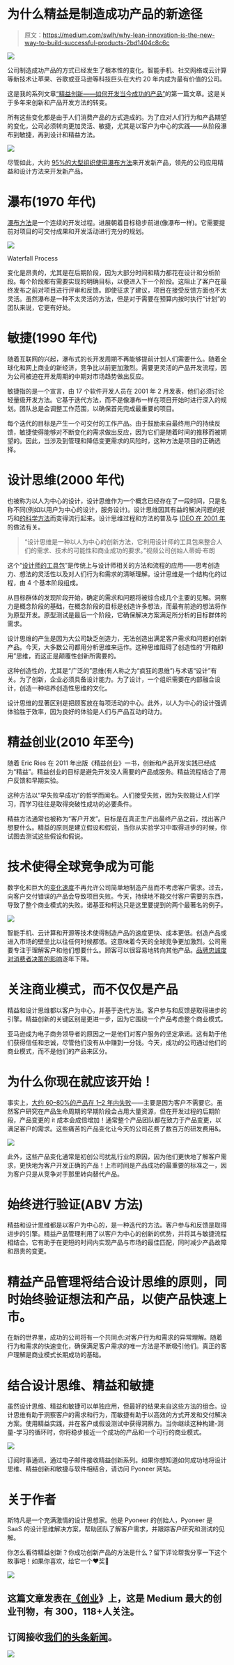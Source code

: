 # 为什么精益是制造成功产品的新途径

> 原文：<https://medium.com/swlh/why-lean-innovation-is-the-new-way-to-build-successful-products-2bd1404c8c6c>

![](img/efdd6ee78450ac3ea529930b84293b19.png)

公司制造成功产品的方式已经发生了根本性的变化。智能手机、社交网络或云计算等新技术让苹果、谷歌或亚马逊等科技巨头在大约 20 年内成为最有价值的公司。

这是我的系列文章[“精益创新——如何开发当今成功的产品”](https://pyoneer.io/lean-innovation-how-to-develop-successful-products-today/)的第一篇文章。这是关于多年来创新和产品开发方法的转变。

所有这些变化都是由于人们消费产品的方式造成的。为了应对人们行为和产品期望的变化，公司必须转向更加灵活、敏捷，尤其是以客户为中心的实践——从阶段瀑布到敏捷，再到设计和精益方法。

![](img/153e4a8b55a5879545cea47f0fc22bb1.png)

尽管如此，大约 [95%的大型组织使用瀑布方法](http://www.insightstudios.co/blog/2016/2/17/how-lean-innovation-is-different-from-the-status-quo)来开发新产品，领先的公司应用精益和设计方法来开发新产品。

# 瀑布(1970 年代)

[瀑布方法](https://en.wikipedia.org/wiki/Waterfall_model)是一个连续的开发过程。进展朝着目标稳步前进(像瀑布一样)。它需要提前对项目的可交付成果和开发活动进行充分的规划。

![](img/e183413bf453f8aab545409ec17cd2c0.png)

Waterfall Process

变化是昂贵的，尤其是在后期阶段，因为大部分时间和精力都花在设计和分析阶段。每个阶段都有需要实现的明确目标，以便进入下一个阶段。这阻止了客户在最终发布之前对项目进行评审和反馈。即使征求了建议，项目在接受反馈方面也不太灵活。虽然瀑布是一种不太灵活的方法，但是对于需要在预算内按时执行“计划”的团队来说，它更有好处。

# 敏捷(1990 年代)

随着互联网的兴起，瀑布式的长开发周期不再能够提前计划人们需要什么。随着全球化和网上商业的新经济，竞争比以前更加激烈。需要更灵活的产品开发流程，因为公司被迫在开发周期的中期对市场趋势做出反应。

敏捷指的是一个宣言，由 17 个软件开发人员在 2001 年 2 月发表，他们必须讨论轻量级开发方法。它基于迭代方法，而不是像瀑布一样在项目开始时进行深入的规划。团队总是会调整工作范围，以确保首先完成最重要的项目。

每个迭代的目标是产生一个可交付的工作产品。由于鼓励来自最终用户的持续反馈，敏捷使得能够对不断变化的需求做出反应，因为它们是随着时间的推移而被期望的。因此，当涉及到管理和降低变更需求的风险时，这种方法是项目的正确选择。

# 设计思维(2000 年代)

也被称为以人为中心的设计，设计思维作为一个概念已经存在了一段时间，只是名称不同(例如以用户为中心的设计，服务设计)。设计思维因其有益的解决问题的技巧和[的科学方法](http://en.wikipedia.org/wiki/Scientific_method)而变得流行起来。设计思维过程和方法的普及与 [IDEO 在 2001 年](https://www.ideou.com/pages/design-thinking)的做法有关。

> “设计思维是一种以人为中心的创新方法，它利用设计师的工具包来整合人们的需求、技术的可能性和商业成功的要求。”视频公司创始人蒂姆·布朗

这个“[设计师的工具包](http://www.designkit.org/methods/7)”是传统上与设计师相关的方法和流程的应用——思考创造力、想法的灵活性以及对人们行为和需求的清晰理解。设计思维是一个结构化的过程，由 4 个基本阶段组成。

从目标群体的发现阶段开始，确定的需求和问题将被综合成几个主要的见解。洞察力是概念阶段的基础，在概念阶段的目标是创造许多想法，而最有前途的想法将作为原型开发。原型测试是最后一个阶段，它确保解决方案满足所分析的目标群体的需求。

设计思维的产生是因为大公司缺乏创造力，无法创造出满足客户需求和问题的创新产品。今天，大多数公司都用分析思维来运作。这种思维阻碍了创造性的“开箱即用”思维，而这正是颠覆性创新所需要的。

这种创造性的，尤其是“广泛的”思维(有人称之为“疯狂的思维”)与术语“设计”有关。为了创新，企业必须具备设计能力。为了设计，一个组织需要在内部融合设计，创造一种培养创造性思维的文化。

设计思维的显著区别是把顾客放在每项活动的中心。此外，以人为中心的设计强调体验胜于效率，因为良好的体验是人们与产品互动的动力。

# 精益创业(2010 年至今)

随着 Eric Ries 在 2011 年出版《精益创业》一书，创新和产品开发实践已经成为“精益”。精益创业的目标是避免开发没人需要的产品或服务。精益流程结合了用户反馈和早期实验。

这种方法以“早失败早成功”的哲学而闻名。人们接受失败，因为失败能让人们学习，而学习往往是取得突破性成功的必要条件。

精益方法通常也被称为“客户开发”。目标是在真正生产出最终产品之前，找出客户想要什么。精益的原则是建立假设和假说，当你从实验学习中取得进步的时候，你试图去测试这些假设和假说。

# 技术使得全球竞争成为可能

数字化和巨大的[变化速度](http://http/www.digitaltransformationbook.com/the-speed-of-change-4-waves-of-digital-acceleration/)不再允许公司简单地制造产品而不考虑客户需求。过去，向客户交付错误的产品会导致项目失败。今天，持续地不能交付客户需要的东西，导致了整个商业模式的失败。诺基亚和柯达只是这里要提到的两个最著名的例子。

![](img/fcd378a9fd34b985733309a692ff72ce.png)

智能手机、云计算和开源等技术使得制造产品的速度更快、成本更低。创造产品或进入市场的壁垒比以往任何时候都低。这意味着今天的全球竞争更加激烈。公司需要专注于理解客户和他们想要什么。顾客可以很容易地转向其他产品。[品牌忠诚度对消费者决策的影响](http://www.visualcapitalist.com/concept-brand-loyalty-dead/)逐年下降。

# 关注商业模式，而不仅仅是产品

精益和设计思维都以客户为中心，并基于迭代方法。客户参与和反馈是取得进步的引擎。精益创新的关键区别是更进一步，因为它围绕一个产品考虑整个商业模式。

亚马逊成为电子商务领导者的原因之一是他们对客户服务的坚定承诺。这有助于他们获得信任和忠诚，尽管他们没有从中赚到一分钱。今天，成功的公司通过他们的商业模式，而不是他们的产品来区分。

# 为什么你现在就应该开始！

事实上，[大约 60–80%的产品在 1–2 年内失败](https://www.fastcompany.com/1829483/8-ways-ensure-your-new-product-launch-succeeds)——主要是因为客户不需要它。虽然客户研究在产品生命周期的早期阶段会占用大量资源，但在开发过程的后期阶段，产品变更的 it 成本会成倍增加！通常整个产品团队都在致力于产品变更，以满足客户的需求。这些痛苦的产品变化让今天的公司花费了数百万的研发费用&。

![](img/93e43bf1bfb3992ed8a94e6d38d585c0.png)

此外，这些产品变化通常是初创公司扰乱行业的原因，因为他们更快地了解客户需求，更快地为客户开发正确的产品！上市时间是产品成功的最重要的标准之一，因为客户只是从竞争对手那里转向替代产品。

# 始终进行验证(ABV 方法)

精益和设计思维都是以客户为中心的，是一种迭代的方法。客户参与和反馈是取得进步的引擎。精益产品管理利用了以客户为中心的创新的优势，并将其与敏捷流程相结合。它有助于在更短的时间内实现产品与市场的最佳匹配，同时减少产品故障和昂贵的变更。

# 精益产品管理将结合设计思维的原则，同时始终验证想法和产品，以使产品快速上市。

在新的世界里，成功的公司将有一个共同点:对客户行为和需求的异常理解。随着行为和需求的快速变化，确保满足客户需求的唯一方法是不断吸引他们。真正的客户理解是商业模式长期成功的基础。

# 结合设计思维、精益和敏捷

虽然设计思维、精益和敏捷可以单独应用，但最好的结果来自这些方法的组合。设计思维有助于洞察客户的需求和行为，而敏捷有助于以高效的方式开发和交付解决方案。使用精益实践，并在客户或假设测试中获得洞察力。当你继续这种构建-测量-学习的循环时，你将稳步接近一个成功的产品和一个可行的商业模式。

![](img/1ef274c2a4510d9fa5c3c167353e0442.png)

订阅时事通讯，通过电子邮件接收精益创新系列。如果你想知道如何成功地将设计思维、精益创新和敏捷与软件相结合，请访问 Pyoneer 网站。

# 关于作者

斯特凡是一个充满激情的设计思想家。他是 Pyoneer 的创始人，Pyoneer 是 SaaS 的设计思维解决方案，帮助团队了解客户需求，并跟踪客户研究和测试的见解。

你怎么看待精益创新？你成功创新产品的方法是什么？留下评论帮我分享一下这个故事吧！如果你喜欢，给它一个❤奖🐠

![](img/731acf26f5d44fdc58d99a6388fe935d.png)

## 这篇文章发表在[《创业](https://medium.com/swlh)》上，这是 Medium 最大的创业刊物，有 300，118+人关注。

## 订阅接收[我们的头条新闻](http://growthsupply.com/the-startup-newsletter/)。

![](img/731acf26f5d44fdc58d99a6388fe935d.png)